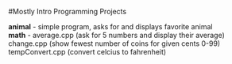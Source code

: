 #Mostly Intro Programming Projects

**animal** - simple program, asks for and displays favorite animal  
**math** - average.cpp (ask for 5 numbers and display their average)   
           change.cpp (show fewest number of coins for given cents 0-99)  
           tempConvert.cpp (convert celcius to fahrenheit)  
